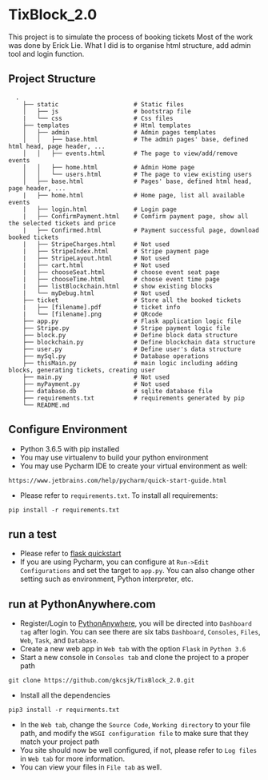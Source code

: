 # TixBlock_2.0
This project is to simulate the process of booking tickets
Most of the work was done by Erick Lie. What I did is to organise html structure, add admin tool and login function.
## Project Structure
```
  .
    ├── static                     # Static files
    │   ├── js                     # bootstrap file
    |   └── css                    # Css files
    ├── templates                  # Html templates
    │   ├── admin                  # Admin pages templates
    │   │   ├── base.html          # The admin pages' base, defined html head, page header, ...
    │   │   ├── events.html        # The page to view/add/remove events
    │   │   ├── home.html          # Admin Home page
    │   │   └── users.html         # The page to view existing users
    │   ├── base.html              # Pages' base, defined html head, page header, ...
    |   ├── home.html              # Home page, list all available events
    |   ├── login.html             # Login page
    |   ├── ConfirmPayment.html    # Comfirm payment page, show all the selected tickets and price
    |   ├── Confirmed.html         # Payment successful page, download booked tickets
    |   ├── StripeCharges.html     # Not used
    |   ├── StripeIndex.html       # Stripe payment page
    |   ├── StripeLayout.html      # Not used
    |   ├── cart.html              # Not used
    |   ├── chooseSeat.html        # choose event seat page
    |   ├── chooseTime.html        # choose event time page
    |   ├── listBlockchain.html    # show existing blocks
    |   └── myDebug.html           # Not used
    ├── ticket                     # Store all the booked tickets
    |   ├── [filename].pdf         # ticket info
    |   └── [filename].png         # QRcode
    ├── app.py                     # Flask application logic file
    ├── Stripe.py                  # Stripe payment logic file
    ├── block.py                   # Define block data structure 
    ├── blockchain.py              # Define blockchain data structure
    ├── user.py                    # Define user's data structure
    ├── mySql.py                   # Database operations
    ├── thisMain.py                # main logic including adding blocks, generating tickets, creating user
    ├── main.py                    # Not used
    ├── myPayment.py               # Not used
    ├── database.db                # sqlite database file
    ├── requirements.txt           # requirements generated by pip
    └── README.md
```
## Configure Environment
* Python 3.6.5 with pip installed
* You may use virtualenv to build your python environment
* You may use Pycharm IDE to create your virtual environment as well:
```
https://www.jetbrains.com/help/pycharm/quick-start-guide.html
```
* Please refer to ```requirements.txt```. To install all requirements:
```
pip install -r requirements.txt
```
## run a test
* Please refer to [flask quickstart](http://flask.pocoo.org/docs/1.0/quickstart/)
* If you are using Pycharm, you can configure at ```Run->Edit Configurations``` and set the target to ```app.py```.
You can also change other setting such as environment, Python interpreter, etc.

## run at PythonAnywhere.com
* Register/Login to [PythonAnywhere](https://www.pythonanywhere.com/), you will be directed into ```Dashboard tag``` after login.
You can see there are six tabs ```Dashboard```, ```Consoles```, ```Files```, ```Web```, ```Task```, and ```Database```.
* Create a new web app in ```Web tab``` with the option ```Flask``` in ```Python 3.6```
* Start a new console in ```Consoles tab``` and clone the project to a proper path
```
git clone https://github.com/gkcsjk/TixBlock_2.0.git
```
* Install all the dependencies
``` 
pip3 install -r requirments.txt
```
* In the ```Web tab```, change the ```Source Code```, ```Working directory``` to your file path, and modify the ```WSGI configuration file``` to make sure that they match your project path
* You site should now be well configured, if not, please refer to ```Log files``` in ```Web tab``` for more information.
* You can view your files in ```File tab``` as well.



